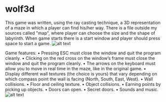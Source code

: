 # wolf3d
This game was written, using the ray casting technique, a 3D representation of a maze in which a player can find his/her way.
There is a file outside my sources called "map", where player can choose the size and the shape of labyrinth.
When game starts there is a start window and player should press  space to start a game.
![alt text](https://github.com/elopukh/wolf3d/blob/master/pics/pic1.png)

Game features:
• Pressing ESC must close the window and quit the program cleanly.
• Clicking on the red cross on the window’s frame must close the window and quit
the program cleanly.
• The arrows on the keyboard must allow you to move in real time in the maze, like in the original game.
• Display different wall textures (the choice is yours) that vary depending on which compass point the wall is facing (North, South, East, West).
• Wall collisions.
• Floor and ceiling texture.
• Object collisions.
• Earning points by picking up objects.
• Doors can open.
• Secret doors.
• Sounds and music.
![alt text](https://github.com/elopukh/wolf3d/blob/master/pics/pic1.png)
